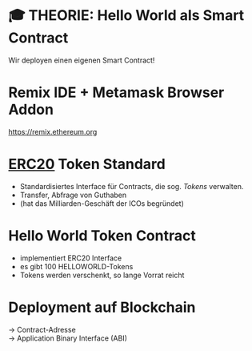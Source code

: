 # :mortar_board: THEORIE: Hello World als Smart Contract

Wir deployen einen eigenen Smart Contract!

# Remix IDE + Metamask Browser Addon

https://remix.ethereum.org

# [ERC20](https://theethereum.wiki/w/index.php/ERC20_Token_Standard) Token Standard

- Standardisiertes Interface für Contracts, die sog. _Tokens_ verwalten.
- Transfer, Abfrage von Guthaben
- (hat das Milliarden-Geschäft der ICOs begründet)

# Hello World Token Contract

- implementiert ERC20 Interface
- es gibt 100 HELLOWORLD-Tokens
- Tokens werden verschenkt, so lange Vorrat reicht

# Deployment auf Blockchain
-> Contract-Adresse  
-> Application Binary Interface (ABI)